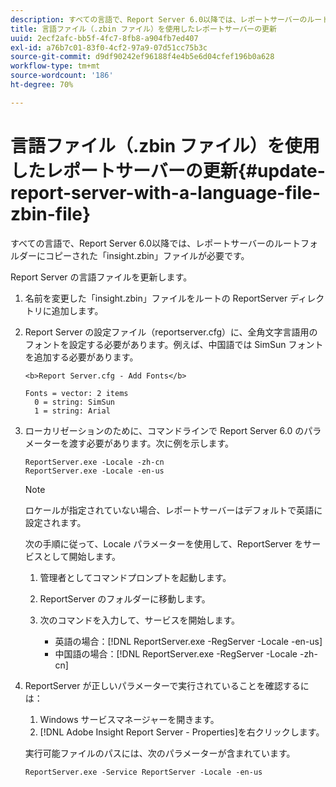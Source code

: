 ```yaml
---
description: すべての言語で、Report Server 6.0以降では、レポートサーバーのルートフォルダーにコピーされた「insight.zbin」ファイルが必要です。
title: 言語ファイル（.zbin ファイル）を使用したレポートサーバーの更新
uuid: 2ecf2afc-bb5f-4fc7-8fb8-a904fb7ed407
exl-id: a76b7c01-83f0-4cf2-97a9-07d51cc75b3c
source-git-commit: d9df90242ef96188f4e4b5e6d04cfef196b0a628
workflow-type: tm+mt
source-wordcount: '186'
ht-degree: 70%

---
```


# 言語ファイル（.zbin ファイル）を使用したレポートサーバーの更新{#update-report-server-with-a-language-file-zbin-file}

すべての言語で、Report Server 6.0以降では、レポートサーバーのルートフォルダーにコピーされた「insight.zbin」ファイルが必要です。

Report Server の言語ファイルを更新します。

1. 名前を変更した「insight.zbin」ファイルをルートの ReportServer ディレクトリに追加します。
1. Report Server の設定ファイル（reportserver.cfg）に、全角文字言語用のフォントを設定する必要があります。例えば、中国語では SimSun フォントを追加する必要があります。

   ```
   <b>Report Server.cfg - Add Fonts</b> 
   
   Fonts = vector: 2 items 
     0 = string: SimSun 
     1 = string: Arial
   ```

1. ローカリゼーションのために、コマンドラインで Report Server 6.0 のパラメーターを渡す必要があります。次に例を示します。

   ```
   ReportServer.exe -Locale -zh-cn 
   ReportServer.exe -Locale -en-us
   ```

   >[!NOTE]
   >
   >ロケールが指定されていない場合、レポートサーバーはデフォルトで英語に設定されます。

   次の手順に従って、Locale パラメーターを使用して、ReportServer をサービスとして開始します。

   1. 管理者としてコマンドプロンプトを起動します。
   1. ReportServer のフォルダーに移動します。
   1. 次のコマンドを入力して、サービスを開始します。

      * 英語の場合：[!DNL ReportServer.exe -RegServer -Locale -en-us]
      * 中国語の場合：[!DNL ReportServer.exe -RegServer -Locale -zh-cn]

1. ReportServer が正しいパラメーターで実行されていることを確認するには：

   1. Windows サービスマネージャーを開きます。
   1. [!DNL Adobe Insight Report Server - Properties]を右クリックします。

   実行可能ファイルのパスには、次のパラメーターが含まれています。

   ```
   ReportServer.exe -Service ReportServer -Locale -en-us
   ```
